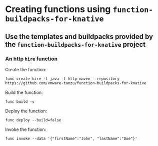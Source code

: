 # Creating functions using `function-buildpacks-for-knative`

## Use the templates and buildpacks provided by the `function-buildpacks-for-knative` project

### An http `hire` function

Create the function:

```
func create hire -l java -t http-maven --repository https://github.com/vmware-tanzu/function-buildpacks-for-knative
```

Build the function:

```
func build -v
```

Deploy the function:

```
func deploy --build=false
```

Invoke the function:

```
func invoke --data '{"firstName":"John", "lastName":"Doe"}'
```
